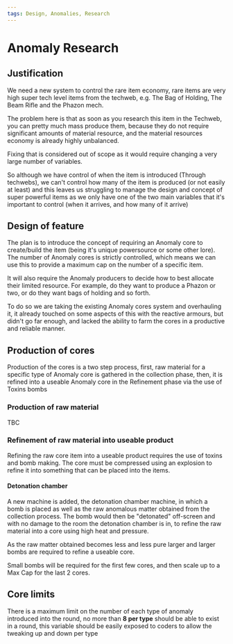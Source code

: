 ```yaml
---
tags: Design, Anomalies, Research
---
```

# Anomaly Research

## Justification
We need a new system to control the rare item economy, rare items are very high super tech level items from the techweb, e.g. The Bag of Holding, The Beam Rifle and the Phazon mech.

The problem here is that as soon as you research this item in the Techweb, you can pretty much mass produce them, because they do not require significant amounts of material resource, and the material resources economy is already highly unbalanced.

Fixing that is considered out of scope as it would require changing a very large number of variables.

So although we have control of when the item is introduced (Through techwebs), we can't control how many of the item is produced (or not easily at least) and this leaves us struggling to manage the design and concept of super powerful items as we only have one of the two main variables that it's important to control (when it arrives, and how many of it arrive)

## Design of feature
The plan is to introduce the concept of requiring an Anomaly core to create/build the item (being it's unique powersource or some other lore). The number of Anomaly cores is strictly controlled, which means we can use this to provide a maximum cap on the number of a specific item.

It will also require the Anomaly producers to decide how to best allocate their limited resource. For example, do they want to produce a Phazon or two, or do they want bags of holding and so forth.

To do so we are taking the existing Anomaly cores system and overhauling it, it already touched on some aspects of this with the reactive armours, but didn't go far enough, and lacked the ability to farm the cores in a productive and reliable manner.

## Production of cores
Production of the cores is a two step process, first, raw material for a specific type of Anomaly core is gathered in the collection phase, then, it is refined into a useable Anomaly core in the Refinement phase via the use of Toxins bombs

### Production of raw material
TBC

### Refinement of raw material into useable product
Refining the raw core item into a useable product requires the use of toxins and bomb making. The core must be compressed using an explosion to refine it into something that can be placed into the items.

#### Detonation chamber
A new machine is added, the detonation chamber machine, in which a bomb is placed as well as the raw anomalous matter obtained from the collection process. The bomb would then be "detonated" off-screen and with no damage to the room the detonation chamber is in, to refine the raw material into a core using high heat and pressure.

As the raw matter obtained becomes less and less pure larger and larger bombs are required to refine a useable core.

Small bombs will be required for the first few cores, and then scale up to a Max Cap for the last 2 cores.


## Core limits
There is a maximum limit on the number of each type of anomaly introduced into the round, no more than **8 per type** should be able to exist in a round, this variable should be easily exposed to coders to allow the tweaking up and down per type
